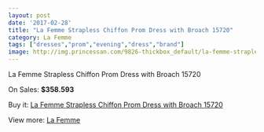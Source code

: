 ```yaml
---
layout: post
date: '2017-02-28'
title: "La Femme Strapless Chiffon Prom Dress with Broach 15720"
category: La Femme
tags: ["dresses","prom","evening","dress","brand"]
image: http://img.princessan.com/9826-thickbox_default/la-femme-strapless-chiffon-prom-dress-with-broach-15720.jpg
---
```

La Femme Strapless Chiffon Prom Dress with Broach 15720

On Sales: **$358.593**
<a href="https://www.princessan.com/en/la-femme/4267-la-femme-strapless-chiffon-prom-dress-with-broach-15720.html"><amp-img layout="responsive" width="600" height="600" src="//img.princessan.com/9826-thickbox_default/la-femme-strapless-chiffon-prom-dress-with-broach-15720.jpg" alt="La Femme Strapless Chiffon Prom Dress with Broach 15720 0" /></a>

Buy it: [La Femme Strapless Chiffon Prom Dress with Broach 15720](https://www.princessan.com/en/la-femme/4267-la-femme-strapless-chiffon-prom-dress-with-broach-15720.html "La Femme Strapless Chiffon Prom Dress with Broach 15720")

View more: [La Femme](https://www.princessan.com/en/28-la-femme "La Femme")